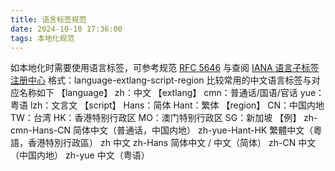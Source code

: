 ```yaml
---
title: 语言标签规范
date: 2024-10-10 17:36:00
tags: 本地化规范
---
```


如本地化时需要使用语言标签，可参考规范 [RFC 5646](https://www.rfc-editor.org/rfc/rfc5646.html) 与查阅 [IANA 语言子标签注册中心](https://www.iana.org/assignments/language-subtag-registry/language-subtag-registry)
格式：language-extlang-script-region
比较常用的中文语言标签与对应名称如下
【language】
zh：中文
【extlang】
cmn：普通话/国语/官话
yue：粤语
lzh：文言文
【script】
Hans：简体
Hant：繁体
【region】
CN：中国内地
TW：台湾
HK：香港特别行政区
MO：澳门特别行政区
SG：新加坡
【例】
zh-cmn-Hans-CN
简体中文（普通话，中国内地）
zh-yue-Hant-HK
繁體中文（粵語，香港特別行政區）
zh
中文
zh-Hans
简体中文 / 中文（简体）
zh-CN
中文（中国内地）
zh-yue
中文（粤语）